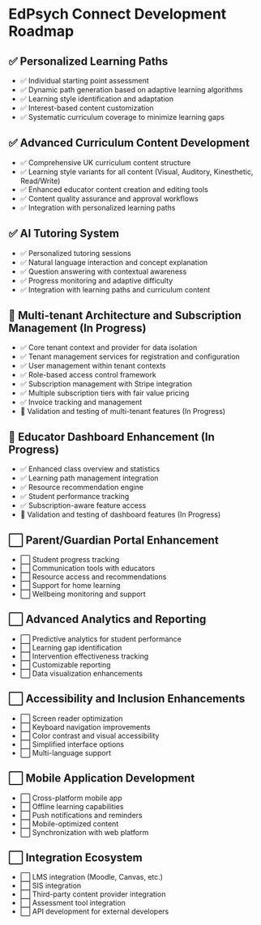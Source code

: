 # EdPsych Connect Development Roadmap

## ✅ Personalized Learning Paths
- ✅ Individual starting point assessment
- ✅ Dynamic path generation based on adaptive learning algorithms
- ✅ Learning style identification and adaptation
- ✅ Interest-based content customization
- ✅ Systematic curriculum coverage to minimize learning gaps

## ✅ Advanced Curriculum Content Development
- ✅ Comprehensive UK curriculum content structure
- ✅ Learning style variants for all content (Visual, Auditory, Kinesthetic, Read/Write)
- ✅ Enhanced educator content creation and editing tools
- ✅ Content quality assurance and approval workflows
- ✅ Integration with personalized learning paths

## ✅ AI Tutoring System
- ✅ Personalized tutoring sessions
- ✅ Natural language interaction and concept explanation
- ✅ Question answering with contextual awareness
- ✅ Progress monitoring and adaptive difficulty
- ✅ Integration with learning paths and curriculum content

## 🔄 Multi-tenant Architecture and Subscription Management (In Progress)
- ✅ Core tenant context and provider for data isolation
- ✅ Tenant management services for registration and configuration
- ✅ User management within tenant contexts
- ✅ Role-based access control framework
- ✅ Subscription management with Stripe integration
- ✅ Multiple subscription tiers with fair value pricing
- ✅ Invoice tracking and management
- 🔄 Validation and testing of multi-tenant features (In Progress)

## 🔄 Educator Dashboard Enhancement (In Progress)
- ✅ Enhanced class overview and statistics
- ✅ Learning path management integration
- ✅ Resource recommendation engine
- ✅ Student performance tracking
- ✅ Subscription-aware feature access
- 🔄 Validation and testing of dashboard features (In Progress)

## ⬜ Parent/Guardian Portal Enhancement
- ⬜ Student progress tracking
- ⬜ Communication tools with educators
- ⬜ Resource access and recommendations
- ⬜ Support for home learning
- ⬜ Wellbeing monitoring and support

## ⬜ Advanced Analytics and Reporting
- ⬜ Predictive analytics for student performance
- ⬜ Learning gap identification
- ⬜ Intervention effectiveness tracking
- ⬜ Customizable reporting
- ⬜ Data visualization enhancements

## ⬜ Accessibility and Inclusion Enhancements
- ⬜ Screen reader optimization
- ⬜ Keyboard navigation improvements
- ⬜ Color contrast and visual accessibility
- ⬜ Simplified interface options
- ⬜ Multi-language support

## ⬜ Mobile Application Development
- ⬜ Cross-platform mobile app
- ⬜ Offline learning capabilities
- ⬜ Push notifications and reminders
- ⬜ Mobile-optimized content
- ⬜ Synchronization with web platform

## ⬜ Integration Ecosystem
- ⬜ LMS integration (Moodle, Canvas, etc.)
- ⬜ SIS integration
- ⬜ Third-party content provider integration
- ⬜ Assessment tool integration
- ⬜ API development for external developers
